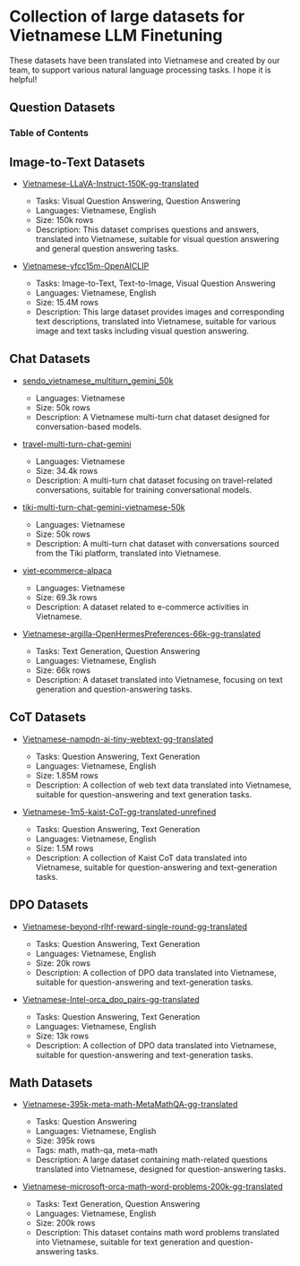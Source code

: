 # Collection of large datasets for Vietnamese LLM Finetuning

These datasets have been translated into Vietnamese and created by our team, to support various natural language processing tasks. I hope it is helpful!

## Question Datasets

### Table of Contents

## Image-to-Text Datasets

- [Vietnamese-LLaVA-Instruct-150K-gg-translated](https://huggingface.co/datasets/5CD-AI/Vietnamese-LLaVA-Instruct-150K-gg-translated)
  - Tasks: Visual Question Answering, Question Answering
  - Languages: Vietnamese, English
  - Size: 150k rows
  - Description: This dataset comprises questions and answers, translated into Vietnamese, suitable for visual question answering and general question answering tasks.
    
- [Vietnamese-yfcc15m-OpenAICLIP](https://huggingface.co/datasets/5CD-AI/Vietnamese-yfcc15m-OpenAICLIP)
  - Tasks: Image-to-Text, Text-to-Image, Visual Question Answering
  - Languages: Vietnamese, English
  - Size: 15.4M rows
  - Description: This large dataset provides images and corresponding text descriptions, translated into Vietnamese, suitable for various image and text tasks including visual question answering.

## Chat Datasets

- [sendo_vietnamese_multiturn_gemini_50k](https://huggingface.co/datasets/5CD-AI/sendo_vietnamese_multiturn_gemini_50k)
  - Languages: Vietnamese
  - Size: 50k rows
  - Description: A Vietnamese multi-turn chat dataset designed for conversation-based models.

- [travel-multi-turn-chat-gemini](https://huggingface.co/datasets/5CD-AI/travel-multi-turn-chat-gemini)
  - Languages: Vietnamese
  - Size: 34.4k rows
  - Description: A multi-turn chat dataset focusing on travel-related conversations, suitable for training conversational models.

- [tiki-multi-turn-chat-gemini-vietnamese-50k](https://huggingface.co/datasets/5CD-AI/tiki-multi-turn-chat-gemini-vietnamese-50k)
  - Languages: Vietnamese
  - Size: 50k rows
  - Description: A multi-turn chat dataset with conversations sourced from the Tiki platform, translated into Vietnamese.

- [viet-ecommerce-alpaca](https://huggingface.co/datasets/5CD-AI/viet-ecommerce-alpaca)
  - Languages: Vietnamese
  - Size: 69.3k rows
  - Description: A dataset related to e-commerce activities in Vietnamese.
 
- [Vietnamese-argilla-OpenHermesPreferences-66k-gg-translated](https://huggingface.co/datasets/5CD-AI/Vietnamese-argilla-OpenHermesPreferences-66k-gg-translated)
  - Tasks: Text Generation, Question Answering
  - Languages: Vietnamese, English
  - Size: 66k rows
  - Description: A dataset translated into Vietnamese, focusing on text generation and question-answering tasks.

## CoT Datasets

- [Vietnamese-nampdn-ai-tiny-webtext-gg-translated](https://huggingface.co/datasets/5CD-AI/Vietnamese-nampdn-ai-tiny-webtext-gg-translated)
  - Tasks: Question Answering, Text Generation
  - Languages: Vietnamese, English
  - Size: 1.85M rows
  - Description: A collection of web text data translated into Vietnamese, suitable for question-answering and text generation tasks.
 
- [Vietnamese-1m5-kaist-CoT-gg-translated-unrefined](https://huggingface.co/datasets/5CD-AI/Vietnamese-1m5-kaist-CoT-gg-translated-unrefined)
  - Tasks: Question Answering, Text Generation
  - Languages: Vietnamese, English
  - Size: 1.5M rows
  - Description: A collection of Kaist CoT data translated into Vietnamese, suitable for question-answering and text-generation tasks.

## DPO Datasets

- [Vietnamese-beyond-rlhf-reward-single-round-gg-translated](https://huggingface.co/datasets/5CD-AI/Vietnamese-beyond-rlhf-reward-single-round-gg-translated)
  - Tasks: Question Answering, Text Generation
  - Languages: Vietnamese, English
  - Size: 20k rows
  - Description: A collection of DPO data translated into Vietnamese, suitable for question-answering and text-generation tasks.
 
- [Vietnamese-Intel-orca_dpo_pairs-gg-translated](https://huggingface.co/datasets/5CD-AI/Vietnamese-Intel-orca_dpo_pairs-gg-translated)
  - Tasks: Question Answering, Text Generation
  - Languages: Vietnamese, English
  - Size: 13k rows
  - Description: A collection of DPO data translated into Vietnamese, suitable for question-answering and text-generation tasks.

## Math Datasets

- [Vietnamese-395k-meta-math-MetaMathQA-gg-translated](https://huggingface.co/datasets/5CD-AI/Vietnamese-395k-meta-math-MetaMathQA-gg-translated)
  - Tasks: Question Answering
  - Languages: Vietnamese, English
  - Size: 395k rows
  - Tags: math, math-qa, meta-math
  - Description: A large dataset containing math-related questions translated into Vietnamese, designed for question-answering tasks.

- [Vietnamese-microsoft-orca-math-word-problems-200k-gg-translated](https://huggingface.co/datasets/5CD-AI/Vietnamese-microsoft-orca-math-word-problems-200k-gg-translated)
  - Tasks: Text Generation, Question Answering
  - Languages: Vietnamese, English
  - Size: 200k rows
  - Description: This dataset contains math word problems translated into Vietnamese, suitable for text generation and question-answering tasks.
